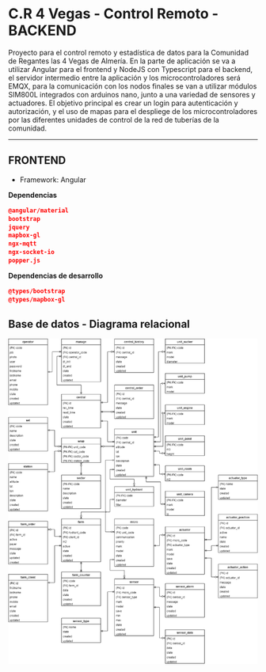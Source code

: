 # C.R 4 Vegas - Control Remoto - BACKEND
Proyecto para el control remoto y estadística de datos para la Comunidad de Regantes las 4 Vegas de Almería. En la parte de aplicación se va a utilizar Angular para el frontend y NodeJS con Typescript para el backend, el servidor intermedio entre la aplicación y los microcontroladores será EMQX, para la comunicación con los nodos finales se van a utilizar módulos SIM800L integrados con arduinos nano, junto a una variedad de sensores y actuadores.
El objetivo principal es crear un login para autenticación y autorización, y el uso de mapas para el despliege de los microcontroladores por las diferentes unidades de control de la red de tuberías de la comunidad.

***

## FRONTEND
- Framework: Angular

**Dependencias**
```json
@angular/material
bootstrap
jquery
mapbox-gl
ngx-mqtt
ngx-socket-io
popper.js
```

**Dependencias de desarrollo**
```json
@types/bootstrap
@types/mapbox-gl
```

## Base de datos - Diagrama relacional
![Diagrama Relacional](/img/cr4vegas_remoto_RELACIONAL_1.png "Diagrama Relacional")



